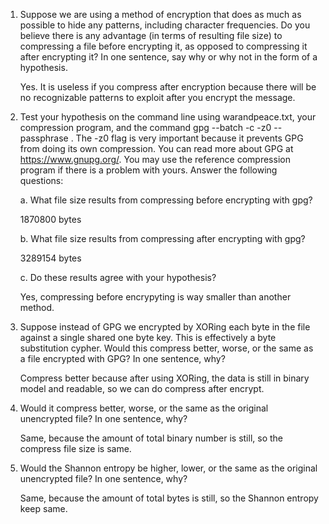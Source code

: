 1. Suppose we are using a method of encryption that does as much as possible
   to hide any patterns, including character frequencies. Do you believe there
   is any advantage (in terms of resulting file size) to compressing a file
   before encrypting it, as opposed to compressing it after encrypting it?
   In one sentence, say why or why not in the form of a hypothesis.
     

    Yes. It is useless if you compress after encryption because there will be
    no recognizable patterns to exploit after you encrypt the message.


2. Test your hypothesis on the command line using warandpeace.txt,  your 
   compression program, and the command 
   gpg --batch -c -z0 --passphrase <ANY PASSPHRASE YOU WANT> <FILENAME> . 
   The -z0 flag is very important because it prevents GPG from doing its
   own compression. You can read more about GPG at https://www.gnupg.org/. 
   You may use the reference compression program if there is a problem with 
   yours. Answer the following questions:

   a. What file size results from compressing before encrypting with gpg?

     1870800 bytes 

   b. What file size results from compressing after encrypting with gpg?

     3289154 bytes

   c. Do these results agree with your hypothesis?

     Yes, compressing before encrypyting is way smaller than another method.


3. Suppose instead of GPG we encrypted by XORing each byte in the file against
   a single shared one byte key. This is effectively a byte substitution
   cypher. Would this compress better, worse, or the same as a file encrypted 
   with GPG?  In one sentence, why?

    Compress better because after using XORing, the data is still in binary
    model and readable, so we can do compress after encrypt.


4. Would it compress better, worse, or the same as the original
   unencrypted file? In one sentence, why?
    
    Same, because the amount of total binary number is still, so the compress
    file size is same.


5. Would the Shannon entropy be higher, lower, or the same as the original
   unencrypted file? In one sentence, why?

    Same, because the amount of total bytes is still, so the Shannon entropy
    keep same. 

